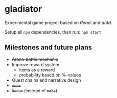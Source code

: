 # gladiator
Experimental game project based on *React* and *antd*.

Setup all `npm` dependencies, then run: `npm start`

## Milestones and future plans

* ~~Arena-battle mechanic~~
* Improve reward system:
    * items as a reward
    * probability based on %-values
* Quest chains and narrative design
* ~~`mobx`~~
* ~~`Redux` (instead of `mobx`)~~